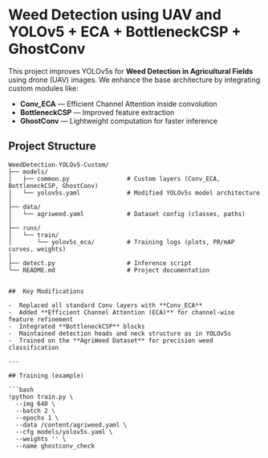 # Weed Detection using UAV and YOLOv5 + ECA + BottleneckCSP + GhostConv

This project improves YOLOv5s for **Weed Detection in Agricultural Fields** using drone (UAV) images. We enhance the base architecture by integrating custom modules like:

- **Conv_ECA** — Efficient Channel Attention inside convolution
- **BottleneckCSP** — Improved feature extraction
- **GhostConv** — Lightweight computation for faster inference
  
##  Project Structure

```text
WeedDetection-YOLOv5-Custom/
├── models/
│   ├── common.py                # Custom layers (Conv_ECA, BottleneckCSP, GhostConv)
│   └── yolov5s.yaml             # Modified YOLOv5s model architecture
│
├── data/
│   └── agriweed.yaml            # Dataset config (classes, paths)
│
├── runs/
│   └── train/
│       └── yolov5s_eca/         # Training logs (plots, PR/mAP curves, weights)
│
├── detect.py                    # Inference script
└── README.md                    # Project documentation


##  Key Modifications

-  Replaced all standard Conv layers with **Conv_ECA**
-  Added **Efficient Channel Attention (ECA)** for channel-wise feature refinement
-  Integrated **BottleneckCSP** blocks
-  Maintained detection heads and neck structure as in YOLOv5s
-  Trained on the **AgriWeed Dataset** for precision weed classification

---

## Training (example)

```bash
!python train.py \
  --img 640 \
  --batch 2 \
  --epochs 1 \
  --data /content/agriweed.yaml \
  --cfg models/yolov5s.yaml \
  --weights '' \
  --name ghostconv_check




